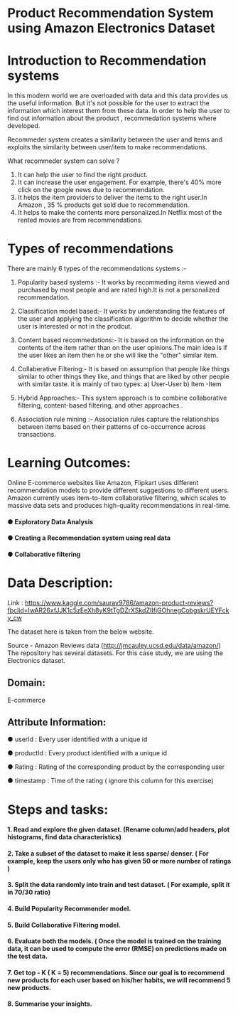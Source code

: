 # Product Recommendation System using Amazon Electronics Dataset 


# Introduction to Recommendation systems

In this modern world we are overloaded with data and this data provides us the useful information. But it's not possible for the user to extract the information which interest them from these data. In order to help the user to find out information about the product , recommedation systems where developed. 

Recommeder system creates a similarity between the user and items and exploits the similarity between user/item to make recommendations.


What recommeder system can solve ?

1. It can help the user to find the right product.
2. It can increase the user engagement. For example, there's 40% more click on the google news due to recommendation.
3. It helps the item providers to deliver the items to the right user.In Amazon , 35 % products get sold due to recommendation.
4. It helps to make the contents more personalized.In Netflix most of the rented movies are from recommendations.

# Types of recommendations

There are mainly 6 types of the recommendations systems :-

1. Popularity based systems :- It works by recommeding items viewed and purchased by most people and are rated high.It is not a personalized recommendation.
2. Classification model based:- It works by understanding the features of the user and applying the classification algorithm to decide whether the user is     interested or not in the prodcut.
3. Content based recommedations:- It is based on the information on the contents of the item rather than on the user opinions.The main idea is if the user likes an item then he or she will like the "other" similar item.
4. Collaberative Filtering:- It is based on assumption that people like things similar to other things they like, and things that are liked by other people with similar taste. it is mainly of two types:
 a) User-User 
 b) Item -Item
 
5. Hybrid Approaches:- This system approach is to combine collaborative filtering, content-based filtering, and other approaches . 
6. Association rule mining :- Association rules capture the relationships between items based on their patterns of co-occurrence across transactions.

# Learning Outcomes:  
Online E-commerce websites like Amazon, Flipkart uses different recommendation models to provide different suggestions to different users. Amazon currently uses item-to-item collaborative filtering, which scales to massive data sets and produces high-quality recommendations in real-time.

#### ● Exploratory Data Analysis 
#### ● Creating a Recommendation system using real data 
#### ● Collaborative filtering 
# Data Description:  
Link :  https://www.kaggle.com/saurav9786/amazon-product-reviews?fbclid=IwAR26xfJJK1c5zEeXh8yK9tTgDZrXSkdZIIfjGOhnegCobgskrUEYFcky_cw

The dataset here is taken from the below website.

Source - Amazon Reviews data (http://jmcauley.ucsd.edu/data/amazon/) The repository has several datasets. For this case study, we are using the Electronics dataset.


## Domain: 
E-commerce

## Attribute Information:
 

● userId : Every user identified with a unique id 

● productId : Every product identified with a unique id 

● Rating : Rating of the corresponding product by the corresponding user 

● timestamp : Time of the rating ( ignore this column for this exercise)

# Steps and tasks: 

#### 1. Read and explore the given dataset.  (Rename column/add headers, plot histograms, find data characteristics) 
#### 2. Take a subset of the dataset to make it less sparse/ denser. ( For example, keep the users only who has given 50 or more number of ratings )  
#### 3. Split the data randomly into train and test dataset. ( For example, split it in 70/30 ratio) 
#### 4. Build Popularity Recommender model.  
#### 5. Build Collaborative Filtering model. 
#### 6. Evaluate both the models. ( Once the model is trained on the training data, it can be used to compute the error (RMSE) on predictions made on the test data.  
#### 7. Get top - K ( K = 5) recommendations. Since our goal is to recommend new products for each user based on his/her habits, we will recommend 5 new products.  
#### 8. Summarise your insights. 

